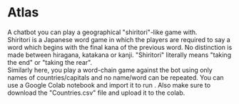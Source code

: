 # Atlas
A chatbot you can play a geographical "shiritori"-like game with.<br/>
Shiritori  is a Japanese word game in which the players are required to say a word which begins with the final kana of the previous word. No distinction is made between hiragana, katakana or kanji. "Shiritori" literally means "taking the end" or "taking the rear".<br/>
Similarly here, you play a word-chain game against the bot using only names of countries/capitals and no name/word can be repeated.
You can use a Google Colab notebook and import it to run . Also make sure to download the "Countries.csv" file and upload it to the colab.
